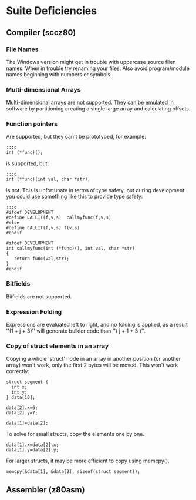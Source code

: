# Suite Deficiencies

## Compiler (sccz80)

### File Names

The Windows version might get in trouble with uppercase source filen names.
When in trouble try renaming your files.
Also avoid program/module names beginning with numbers or symbols.


### Multi-dimensional Arrays

Multi-dimensional arrays are not supported. They can be emulated in software by partitioning creating a single large array and calculating offsets.


### Function pointers

Are supported, but they can't be prototyped, for example:

	:::c
	int (*func)();


is supported, but:

	:::c
	int (*func)(int val, char *str);


is not. This is unfortunate in terms of type safety, but during development you could use something like this to provide type safety:

	:::c
	#ifdef DEVELOPMENT
	#define CALLIT(f,v,s)  callmyfunc(f,v,s)
	#else
	#define CALLIT(f,v,s) f(v,s)
	#endif   
	
	#ifdef DEVELOPMENT
	int callmyfunc(int (*func)(), int val, char *str)
	{
	   return func(val,str);
	}
	#endif


### Bitfields

Bitfields are not supported.

### Expression Folding

Expressions are evaluated left to right, and no folding is applied, as a result ''(1 + j + 3)'' will generate bulkier code than ''( j + 1 + 3 )''.


### Copy of struct elements in an array

Copying a whole 'struct' node in an array in another position (or another array) won't work, only the first 2 bytes will be moved.
This won't work correctly:

    struct segment {
      int x;
      int y;
    } data[10];
    
    data[2].x=6;
    data[2].y=7;
    
    data[1]=data[2];

To solve for small structs, copy the elements one by one.

    data[1].x=data[2].x;
    data[1].y=data[2].y;

For larger structs, it may be more efficient to copy using memcpy().

    memcpy(&data[1], &data[2], sizeof(struct segment));

## Assembler (z80asm)
